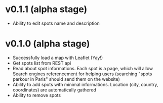 # v0.1.1 (alpha stage)

* Ability to edit spots name and description

# v0.1.0 (alpha stage)

* Successfully load a map with Leaflet (Yay!)
* Get spots list from REST api
* Read about spot informations. Each spot is a page, which will allow Search engines referencement for helping users (searching "spots parkour in Paris" should send them on the website)
* Ability to add spots with minimal informations. Location (city, country, coordinates) are automatically gathered
* Ability to remove spots
